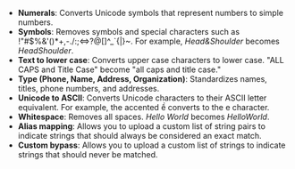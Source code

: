 
- **Numerals**: Converts Unicode symbols that represent numbers to simple numbers.
- **Symbols**: Removes symbols and special characters such as !"#$%&'()*+,-./:;<=>?@[\]^_`{|}~. For example, *Head&Shoulder* becomes *HeadShoulder*.
- **Text to lower case**: Converts upper case characters to lower case. "ALL CAPS and Title Case" become "all caps and title case."
- **Type (Phone, Name, Address, Organization)**: Standardizes names, titles, phone numbers, and addresses.
- **Unicode to ASCII**: Converts Unicode characters to their ASCII letter equivalent. For example, the accented ề converts to the e character.
- **Whitespace**: Removes all spaces. *Hello   World* becomes *HelloWorld*.
- **Alias mapping**: Allows you to upload a custom list of string pairs to indicate strings that should always be considered an exact match.
- **Custom bypass**: Allows you to upload a custom list of strings to indicate strings that should never be matched.